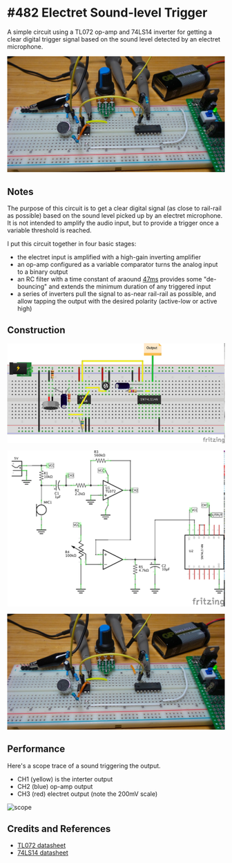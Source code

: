 # #482 Electret Sound-level Trigger

A simple circuit using a TL072 op-amp and 74LS14 inverter for getting a clear digital trigger signal based on the sound level detected by an electret microphone.

![Build](./assets/SoundLevelTrigger_build.jpg?raw=true)

## Notes

The purpose of this circuit is to get a clear digital signal (as close to rail-rail as possible)
based on the sound level picked up by an electret microphone. It is not intended to amplify the audio input,
but to provide a trigger once a variable threshold is reached.

I put this circuit together in four basic stages:

* the electret input is amplified with a high-gain inverting amplifier
* an op-amp configured as a variable comparator turns the analog input to a binary output
* an RC filter with a time constant of araound [47ms](https://www.wolframalpha.com/input/?i=4.7k%CE%A9*10%C2%B5F) provides some "de-bouncing" and extends the minimum duration of any triggered input
* a series of inverters pull the signal to as-near rail-rail as possible, and allow tapping the output with the desired polarity (active-low or active high)

## Construction

![Breadboard](./assets/SoundLevelTrigger_bb.jpg?raw=true)

![Schematic](./assets/SoundLevelTrigger_schematic.jpg?raw=true)

![Build](./assets/SoundLevelTrigger_build.jpg?raw=true)

## Performance

Here's a scope trace of a sound triggering the output.

* CH1 (yellow) is the interter output
* CH2 (blue) op-amp output
* CH3 (red) electret output (note the 200mV scale)

![scope](./assets/scope.jpg?raw=true)

## Credits and References

* [TL072 datasheet](http://parts.io/detail/12204535/TL072)
* [74LS14 datasheet](https://www.futurlec.com/74LS/74LS14.shtml)
